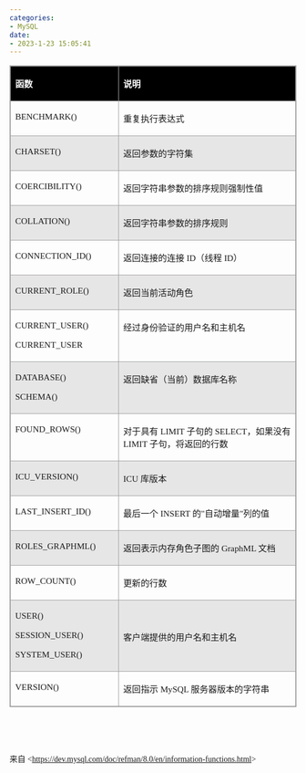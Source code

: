```yaml
---
categories:
- MySQL
date:
- 2023-1-23 15:05:41
---
```


<table summary="" cellspacing="0"
    style="border-collapse:collapse; border-color:#a3a3a3; border-style:solid; border-width:1px"
    class=" cke_show_border">
    <tbody>
        <tr>
            <td
                style="background-color:black; border-bottom:1px solid #a3a3a3; border-left:1px solid #a3a3a3; border-right:1px solid #a3a3a3; border-top:1px solid #a3a3a3; vertical-align:top; width:2.1208in">
                <p><span style="font-size:11.5pt"><span style="font-family:&quot;Microsoft YaHei UI&quot;"><span
                                style="color:white"><strong>函数</strong></span></span></span></p>
            </td>
            <td
                style="background-color:black; border-bottom:1px solid #a3a3a3; border-left:1px solid #a3a3a3; border-right:1px solid #a3a3a3; border-top:1px solid #a3a3a3; vertical-align:top; width:5.277in">
                <p><span style="font-size:11.5pt"><span style="font-family:&quot;Microsoft YaHei UI&quot;"><span
                                style="color:white"><strong>说明</strong></span></span></span></p>
            </td>
        </tr>
        <tr>
            <td
                style="border-bottom:1px solid #a3a3a3; border-left:1px solid #a3a3a3; border-right:1px solid #a3a3a3; border-top:1px solid #a3a3a3; vertical-align:top; width:2.1208in">
                <p><span style="font-size:11.5pt"><span
                            style="font-family:&quot;Comic Sans MS&quot;">BENCHMARK()</span></span></p>
            </td>
            <td
                style="border-bottom:1px solid #a3a3a3; border-left:1px solid #a3a3a3; border-right:1px solid #a3a3a3; border-top:1px solid #a3a3a3; vertical-align:top; width:5.277in">
                <p><span style="font-size:11.5pt"><span
                            style="font-family:&quot;Microsoft YaHei UI&quot;">重复执行表达式</span></span></p>
            </td>
        </tr>
        <tr>
            <td
                style="background-color:#e7e6e6; border-bottom:1px solid #a3a3a3; border-left:1px solid #a3a3a3; border-right:1px solid #a3a3a3; border-top:1px solid #a3a3a3; vertical-align:top; width:2.1208in">
                <p><span style="font-size:11.5pt"><span
                            style="font-family:&quot;Comic Sans MS&quot;">CHARSET()</span></span></p>
            </td>
            <td
                style="background-color:#e7e6e6; border-bottom:1px solid #a3a3a3; border-left:1px solid #a3a3a3; border-right:1px solid #a3a3a3; border-top:1px solid #a3a3a3; vertical-align:top; width:5.277in">
                <p><span style="font-size:11.5pt"><span
                            style="font-family:&quot;Microsoft YaHei UI&quot;">返回参数的字符集</span></span></p>
            </td>
        </tr>
        <tr>
            <td
                style="border-bottom:1px solid #a3a3a3; border-left:1px solid #a3a3a3; border-right:1px solid #a3a3a3; border-top:1px solid #a3a3a3; vertical-align:top; width:2.1208in">
                <p><span style="font-size:11.5pt"><span
                            style="font-family:&quot;Comic Sans MS&quot;">COERCIBILITY()</span></span></p>
            </td>
            <td
                style="border-bottom:1px solid #a3a3a3; border-left:1px solid #a3a3a3; border-right:1px solid #a3a3a3; border-top:1px solid #a3a3a3; vertical-align:top; width:5.277in">
                <p><span style="font-size:11.5pt"><span
                            style="font-family:&quot;Microsoft YaHei UI&quot;">返回字符串参数的排序规则强制性值</span></span></p>
            </td>
        </tr>
        <tr>
            <td
                style="background-color:#e7e6e6; border-bottom:1px solid #a3a3a3; border-left:1px solid #a3a3a3; border-right:1px solid #a3a3a3; border-top:1px solid #a3a3a3; vertical-align:top; width:2.1208in">
                <p><span style="font-size:11.5pt"><span
                            style="font-family:&quot;Comic Sans MS&quot;">COLLATION()</span></span></p>
            </td>
            <td
                style="background-color:#e7e6e6; border-bottom:1px solid #a3a3a3; border-left:1px solid #a3a3a3; border-right:1px solid #a3a3a3; border-top:1px solid #a3a3a3; vertical-align:top; width:5.277in">
                <p><span style="font-size:11.5pt"><span
                            style="font-family:&quot;Microsoft YaHei UI&quot;">返回字符串参数的排序规则</span></span></p>
            </td>
        </tr>
        <tr>
            <td
                style="border-bottom:1px solid #a3a3a3; border-left:1px solid #a3a3a3; border-right:1px solid #a3a3a3; border-top:1px solid #a3a3a3; vertical-align:top; width:2.1208in">
                <p><span style="font-size:11.5pt"><span
                            style="font-family:&quot;Comic Sans MS&quot;">CONNECTION_ID()</span></span></p>
            </td>
            <td
                style="border-bottom:1px solid #a3a3a3; border-left:1px solid #a3a3a3; border-right:1px solid #a3a3a3; border-top:1px solid #a3a3a3; vertical-align:top; width:5.277in">
                <p><span style="font-size:11.5pt"><span
                            style="font-family:&quot;Microsoft YaHei UI&quot;">返回连接的连接</span><span
                            style="font-family:&quot;Comic Sans MS&quot;"> ID</span><span
                            style="font-family:&quot;Microsoft YaHei UI&quot;">（线程</span><span
                            style="font-family:&quot;Comic Sans MS&quot;"> ID</span><span
                            style="font-family:&quot;Microsoft YaHei UI&quot;">）</span></span></p>
            </td>
        </tr>
        <tr>
            <td
                style="background-color:#e7e6e6; border-bottom:1px solid #a3a3a3; border-left:1px solid #a3a3a3; border-right:1px solid #a3a3a3; border-top:1px solid #a3a3a3; vertical-align:top; width:2.1208in">
                <p><span style="font-size:11.5pt"><span
                            style="font-family:&quot;Comic Sans MS&quot;">CURRENT_ROLE()</span></span></p>
            </td>
            <td
                style="background-color:#e7e6e6; border-bottom:1px solid #a3a3a3; border-left:1px solid #a3a3a3; border-right:1px solid #a3a3a3; border-top:1px solid #a3a3a3; vertical-align:top; width:5.277in">
                <p><span style="font-size:11.5pt"><span
                            style="font-family:&quot;Microsoft YaHei UI&quot;">返回当前活动角色</span></span></p>
            </td>
        </tr>
        <tr>
            <td
                style="border-bottom:1px solid #a3a3a3; border-left:1px solid #a3a3a3; border-right:1px solid #a3a3a3; border-top:1px solid #a3a3a3; vertical-align:top; width:2.1208in">
                <p><span style="font-size:11.5pt"><span
                            style="font-family:&quot;Comic Sans MS&quot;">CURRENT_USER()</span></span></p>
                <p><span style="font-size:11.5pt"><span
                            style="font-family:&quot;Comic Sans MS&quot;">CURRENT_USER</span></span></p>
            </td>
            <td
                style="border-bottom:1px solid #a3a3a3; border-left:1px solid #a3a3a3; border-right:1px solid #a3a3a3; border-top:1px solid #a3a3a3; vertical-align:top; width:5.277in">
                <p><span style="font-size:11.5pt"><span
                            style="font-family:&quot;Microsoft YaHei UI&quot;">经过身份验证的用户名和主机名</span></span></p>
            </td>
        </tr>
        <tr>
            <td
                style="background-color:#e7e6e6; border-bottom:1px solid #a3a3a3; border-left:1px solid #a3a3a3; border-right:1px solid #a3a3a3; border-top:1px solid #a3a3a3; vertical-align:top; width:2.1208in">
                <p><span style="font-size:11.5pt"><span
                            style="font-family:&quot;Comic Sans MS&quot;">DATABASE()</span></span></p>
                <p><span style="font-size:11.5pt"><span
                            style="font-family:&quot;Comic Sans MS&quot;">SCHEMA()</span></span></p>
            </td>
            <td
                style="background-color:#e7e6e6; border-bottom:1px solid #a3a3a3; border-left:1px solid #a3a3a3; border-right:1px solid #a3a3a3; border-top:1px solid #a3a3a3; vertical-align:top; width:5.277in">
                <p><span style="font-size:11.5pt"><span
                            style="font-family:&quot;Microsoft YaHei UI&quot;">返回缺省（当前）数据库名称</span></span></p>
            </td>
        </tr>
        <tr>
            <td
                style="border-bottom:1px solid #a3a3a3; border-left:1px solid #a3a3a3; border-right:1px solid #a3a3a3; border-top:1px solid #a3a3a3; vertical-align:top; width:2.1208in">
                <p><span style="font-size:11.5pt"><span
                            style="font-family:&quot;Comic Sans MS&quot;">FOUND_ROWS()</span></span></p>
            </td>
            <td
                style="border-bottom:1px solid #a3a3a3; border-left:1px solid #a3a3a3; border-right:1px solid #a3a3a3; border-top:1px solid #a3a3a3; vertical-align:top; width:5.3465in">
                <p><span style="font-size:11.5pt"><span
                            style="font-family:&quot;Microsoft YaHei UI&quot;">对于具有</span><span
                            style="font-family:&quot;Comic Sans MS&quot;"> LIMIT </span><span
                            style="font-family:&quot;Microsoft YaHei UI&quot;">子句的</span><span
                            style="font-family:&quot;Comic Sans MS&quot;"> SELECT</span><span
                            style="font-family:&quot;Microsoft YaHei UI&quot;">，如果没有</span><span
                            style="font-family:&quot;Comic Sans MS&quot;"> LIMIT </span><span
                            style="font-family:&quot;Microsoft YaHei UI&quot;">子句，将返回的行数</span></span></p>
            </td>
        </tr>
        <tr>
            <td
                style="background-color:#e7e6e6; border-bottom:1px solid #a3a3a3; border-left:1px solid #a3a3a3; border-right:1px solid #a3a3a3; border-top:1px solid #a3a3a3; vertical-align:top; width:2.1208in">
                <p><span style="font-size:11.5pt"><span
                            style="font-family:&quot;Comic Sans MS&quot;">ICU_VERSION()</span></span></p>
            </td>
            <td
                style="background-color:#e7e6e6; border-bottom:1px solid #a3a3a3; border-left:1px solid #a3a3a3; border-right:1px solid #a3a3a3; border-top:1px solid #a3a3a3; vertical-align:top; width:5.277in">
                <p><span style="font-size:11.5pt"><span style="font-family:&quot;Comic Sans MS&quot;">ICU </span><span
                            style="font-family:&quot;Microsoft YaHei UI&quot;">库版本</span></span></p>
            </td>
        </tr>
        <tr>
            <td
                style="border-bottom:1px solid #a3a3a3; border-left:1px solid #a3a3a3; border-right:1px solid #a3a3a3; border-top:1px solid #a3a3a3; vertical-align:top; width:2.1208in">
                <p><span style="font-size:11.5pt"><span
                            style="font-family:&quot;Comic Sans MS&quot;">LAST_INSERT_ID()</span></span></p>
            </td>
            <td
                style="border-bottom:1px solid #a3a3a3; border-left:1px solid #a3a3a3; border-right:1px solid #a3a3a3; border-top:1px solid #a3a3a3; vertical-align:top; width:5.277in">
                <p><span style="font-size:11.5pt"><span
                            style="font-family:&quot;Microsoft YaHei UI&quot;">最后一个</span><span
                            style="font-family:&quot;Comic Sans MS&quot;"> INSERT </span><span
                            style="font-family:&quot;Microsoft YaHei UI&quot;">的</span><span
                            style="font-family:&quot;Comic Sans MS&quot;">"</span><span
                            style="font-family:&quot;Microsoft YaHei UI&quot;">自动增量</span><span
                            style="font-family:&quot;Comic Sans MS&quot;">"</span><span
                            style="font-family:&quot;Microsoft YaHei UI&quot;">列的值</span></span></p>
            </td>
        </tr>
        <tr>
            <td
                style="background-color:#e7e6e6; border-bottom:1px solid #a3a3a3; border-left:1px solid #a3a3a3; border-right:1px solid #a3a3a3; border-top:1px solid #a3a3a3; vertical-align:top; width:2.1208in">
                <p><span style="font-size:11.5pt"><span
                            style="font-family:&quot;Comic Sans MS&quot;">ROLES_GRAPHML()</span></span></p>
            </td>
            <td
                style="background-color:#e7e6e6; border-bottom:1px solid #a3a3a3; border-left:1px solid #a3a3a3; border-right:1px solid #a3a3a3; border-top:1px solid #a3a3a3; vertical-align:top; width:5.277in">
                <p><span style="font-size:11.5pt"><span
                            style="font-family:&quot;Microsoft YaHei UI&quot;">返回表示内存角色子图的</span><span
                            style="font-family:&quot;Comic Sans MS&quot;"> GraphML </span><span
                            style="font-family:&quot;Microsoft YaHei UI&quot;">文档</span></span></p>
            </td>
        </tr>
        <tr>
            <td
                style="border-bottom:1px solid #a3a3a3; border-left:1px solid #a3a3a3; border-right:1px solid #a3a3a3; border-top:1px solid #a3a3a3; vertical-align:top; width:2.1208in">
                <p><span style="font-size:11.5pt"><span
                            style="font-family:&quot;Comic Sans MS&quot;">ROW_COUNT()</span></span></p>
            </td>
            <td
                style="border-bottom:1px solid #a3a3a3; border-left:1px solid #a3a3a3; border-right:1px solid #a3a3a3; border-top:1px solid #a3a3a3; vertical-align:top; width:5.277in">
                <p><span style="font-size:11.5pt"><span
                            style="font-family:&quot;Microsoft YaHei UI&quot;">更新的行数</span></span></p>
            </td>
        </tr>
        <tr>
            <td
                style="background-color:#e7e6e6; border-bottom:1px solid #a3a3a3; border-left:1px solid #a3a3a3; border-right:1px solid #a3a3a3; border-top:1px solid #a3a3a3; vertical-align:top; width:2.1208in">
                <p><span style="font-size:11.5pt"><span
                            style="font-family:&quot;Comic Sans MS&quot;">USER()</span></span></p>
                <p><span style="font-size:11.5pt"><span
                            style="font-family:&quot;Comic Sans MS&quot;">SESSION_USER()</span></span></p>
                <p><span style="font-size:11.5pt"><span
                            style="font-family:&quot;Comic Sans MS&quot;">SYSTEM_USER()</span></span></p>
            </td>
            <td
                style="background-color:#e7e6e6; border-bottom:1px solid #a3a3a3; border-left:1px solid #a3a3a3; border-right:1px solid #a3a3a3; border-top:1px solid #a3a3a3; vertical-align:top; width:5.277in">
                <p><span style="font-size:11.5pt"><span
                            style="font-family:&quot;Microsoft YaHei UI&quot;">&nbsp;</span></span></p>
                <p><span style="font-size:11.5pt"><span
                            style="font-family:&quot;Microsoft YaHei UI&quot;">客户端提供的用户名和主机名</span></span></p>
            </td>
        </tr>
        <tr>
            <td
                style="border-bottom:1px solid #a3a3a3; border-left:1px solid #a3a3a3; border-right:1px solid #a3a3a3; border-top:1px solid #a3a3a3; vertical-align:top; width:2.1208in">
                <p><span style="font-size:11.5pt"><span
                            style="font-family:&quot;Comic Sans MS&quot;">VERSION()</span></span></p>
            </td>
            <td
                style="border-bottom:1px solid #a3a3a3; border-left:1px solid #a3a3a3; border-right:1px solid #a3a3a3; border-top:1px solid #a3a3a3; vertical-align:top; width:5.277in">
                <p><span style="font-size:11.5pt"><span
                            style="font-family:&quot;Microsoft YaHei UI&quot;">返回指示</span><span
                            style="font-family:&quot;Comic Sans MS&quot;"> MySQL </span><span
                            style="font-family:&quot;Microsoft YaHei UI&quot;">服务器版本的字符串</span></span></p>
            </td>
        </tr>
    </tbody>
</table>
<p><span style="font-size:12.0pt"><span style="font-family:&quot;Comic Sans MS&quot;">&nbsp;</span></span></p>
<p><span style="font-size:12.0pt"><span style="font-family:&quot;Comic Sans MS&quot;">&nbsp;</span></span></p>
<p><span style="font-family:&quot;Microsoft YaHei UI&quot;">来自</span><span
        style="font-family:&quot;Comic Sans MS&quot;"> &lt;</span><a
        data-cke-saved-href="https://dev.mysql.com/doc/refman/8.0/en/information-functions.html"
        href="https://dev.mysql.com/doc/refman/8.0/en/information-functions.html"><span
            style="font-family:&quot;Comic Sans MS&quot;">https://dev.mysql.com/doc/refman/8.0/en/information-functions.html</span></a><span
        style="font-family:&quot;Comic Sans MS&quot;">&gt; </span>​​​​​​​</p>